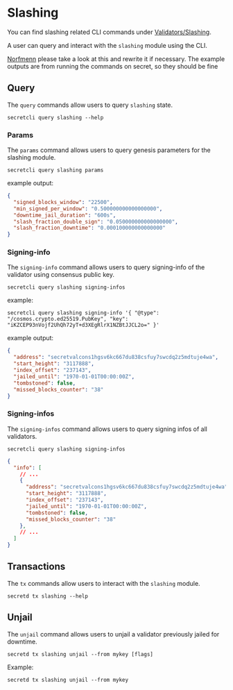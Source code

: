 # Slashing

You can find slashing related CLI commands under [Validators/Slashing](https://docs.scrt.network/cli/join-validator-mainnet.html#Slashing).

A user can query and interact with the `slashing` module using the CLI.

[Norfmenn](https://app.gitbook.com/u/eDRsA9E9i6eX2gnIzh49LPEHA1v2 "mention") please take a look at this and rewrite it if necessary. The example outputs are from running the commands on secret, so they should be fine&#x20;

## Query <a href="#query" id="query"></a>

The `query` commands allow users to query `slashing` state.

`secretcli query slashing --help`

### Params <a href="#params" id="params"></a>

The `params` command allows users to query genesis parameters for the slashing module.

`secretcli query slashing params`

example output:

```json
{
  "signed_blocks_window": "22500",
  "min_signed_per_window": "0.500000000000000000",
  "downtime_jail_duration": "600s",
  "slash_fraction_double_sign": "0.050000000000000000",
  "slash_fraction_downtime": "0.000100000000000000"
}
```

### Signing-info <a href="#signing-info" id="signing-info"></a>

The `signing-info` command allows users to query signing-info of the validator using consensus public key.

`secretcli query slashing signing-infos`

example:

```
secretcli query slashing signing-info '{ "@type": "/cosmos.crypto.ed25519.PubKey", "key": "iKZCEP93nVojf2UhQh72yT+d3XEgRlrX1NZBtJJCL2o=" }' 
```

example output:

```json
{
  "address": "secretvalcons1hgsv6kc667du838csfuy7swcdq2z5mdtuje4wa",
  "start_height": "3117888",
  "index_offset": "237143",
  "jailed_until": "1970-01-01T00:00:00Z",
  "tombstoned": false,
  "missed_blocks_counter": "38"
}
```

### Signing-infos <a href="#signing-infos" id="signing-infos"></a>

The `signing-infos` command allows users to query signing infos of all validators.

`secretcli query slashing signing-infos`

```json
{
  "info": [
    // ...
    {
      "address": "secretvalcons1hgsv6kc667du838csfuy7swcdq2z5mdtuje4wa",
      "start_height": "3117888",
      "index_offset": "237143",
      "jailed_until": "1970-01-01T00:00:00Z",
      "tombstoned": false,
      "missed_blocks_counter": "38"
    },
    // ...
  ]
}
```

## Transactions <a href="#transactions" id="transactions"></a>

The `tx` commands allow users to interact with the `slashing` module.

`secretd tx slashing --help`

## Unjail <a href="#unjail" id="unjail"></a>

The `unjail` command allows users to unjail a validator previously jailed for downtime.

`secretd tx slashing unjail --from mykey [flags]`

Example:

`secretd tx slashing unjail --from mykey`
